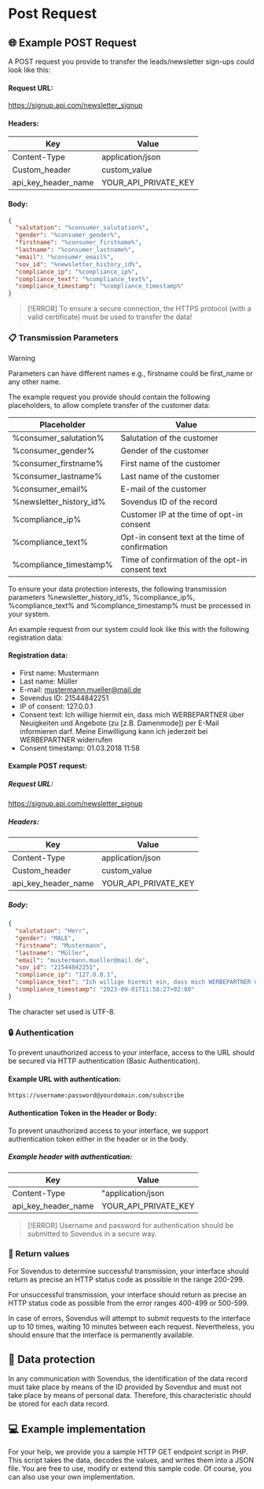 # Post Request

## 🌐 Example POST Request

A POST request you provide to transfer the leads/newsletter sign-ups could look like this:

#### Request URL:

https://signup.api.com/newsletter_signup

#### Headers:

| Key                 | Value                |
| ------------------- | -------------------- |
| Content-Type        | application/json     |
| Custom_header       | custom_value         |
| api_key_header_name | YOUR_API_PRIVATE_KEY |

#### Body:

```json
{
  "salutation": "%consumer_salutation%",
  "gender": "%consumer_gender%",
  "firstname": "%consumer_firstname%",
  "lastname": "%consumer_lastname%",
  "email": "%consumer_email%",
  "sov_id": "%newsletter_history_id%",
  "compliance_ip": "%compliance_ip%",
  "compliance_text": "%compliance_text%",
  "compliance_timestamp": "%compliance_timestamp%"
}
```

> [!ERROR]
> To ensure a secure connection, the HTTPS protocol (with a valid certificate) must be used to transfer the data!

### 📋 Transmission Parameters

> [!WARNING]
> Parameters can have different names e.g., firstname could be first_name or any other name.

The example request you provide should contain the following placeholders, to allow complete transfer of the customer data:

| Placeholder              | Value                                           |
| ------------------------ | ----------------------------------------------- |
| %consumer_salutation%    | Salutation of the customer                      |
| %consumer_gender%        | Gender of the customer                          |
| %consumer_firstname%     | First name of the customer                      |
| %consumer_lastname%      | Last name of the customer                       |
| %consumer_email%         | E-mail of the customer                          |
| %newsletter_history_id%  | Sovendus ID of the record                       |
| %compliance_ip%          | Customer IP at the time of opt-in consent       |
| %compliance_text%        | Opt-in consent text at the time of confirmation |
| %compliance_timestamp%   | Time of confirmation of the opt-in consent text |

To ensure your data protection interests, the following transmission parameters %newsletter_history_id%, %compliance_ip%, %compliance_text% and %compliance_timestamp% must be processed in your system.

An example request from our system could look like this with the following registration data:

#### Registration data:

- First name: Mustermann
- Last name: Müller
- E-mail: mustermann.mueller@mail.de
- Sovendus ID: 21544842251
- IP of consent: 127.0.0.1
- Consent text: Ich willige hiermit ein, dass mich WERBEPARTNER über Neuigkeiten und Angebote (zu [z.B. Damenmode]) per E-Mail informieren darf. Meine Einwilligung kann ich jederzeit bei WERBEPARTNER widerrufen
- Consent timestamp: 01.03.2018 11:58

#### Example POST request:

##### Request URL:

https://signup.api.com/newsletter_signup

##### Headers:

| Key                 | Value                |
| ------------------- | -------------------- |
| Content-Type        | application/json     |
| Custom_header       | custom_value         |
| api_key_header_name | YOUR_API_PRIVATE_KEY |

##### Body:

```json
{
  "salutation": "Herr",
  "gender": "MALE",
  "firstname": "Mustermann",
  "lastname": "Müller",
  "email": "mustermann.mueller@mail.de",
  "sov_id": "21544842251",
  "compliance_ip": "127.0.0.1",
  "compliance_text": "Ich willige hiermit ein, dass mich WERBEPARTNER über Neuigkeiten und Angebote (zu [z.B. Damenmode]) per E-Mail informieren darf. Meine Einwilligung kann ich jederzeit bei WERBEPARTNER widerrufen",
  "compliance_timestamp": "2023-09-01T11:58:27+02:00"
}
```

The character set used is UTF-8.

### 🔒 Authentication

To prevent unauthorized access to your interface, access to the URL should be secured via HTTP authentication (Basic Authentication).

#### Example URL with authentication:

`https://username:password@yourdomain.com/subscribe`

#### Authentication Token in the Header or Body:

To prevent unauthorized access to your interface, we support authentication token either in the header or in the body.

##### Example header with authentication:

| Key                 | Value                |
| ------------------- | -------------------- |
| Content-Type        | "application/json    |
| api_key_header_name | YOUR_API_PRIVATE_KEY |

> [!ERROR]
> Username and password for authentication should be submitted to Sovendus in a secure way.

### 🔄 Return values

For Sovendus to determine successful transmission, your interface should return as precise an HTTP status code as possible in the range 200-299.

For unsuccessful transmission, your interface should return as precise an HTTP status code as possible from the error ranges 400-499 or 500-599.

In case of errors, Sovendus will attempt to submit requests to the interface up to 10 times, waiting 10 minutes between each request. Nevertheless, you should ensure that the interface is permanently available.

## 🔐 Data protection

In any communication with Sovendus, the identification of the data record must take place by means of the ID provided by Sovendus and must not take place by means of personal data. Therefore, this characteristic should be stored for each data record.

## 💻 Example implementation

For your help, we provide you a sample HTTP GET endpoint script in PHP. This script takes the data, decodes the values, and writes them into a JSON file.
You are free to use, modify or extend this sample code. Of course, you can also use your own implementation.
